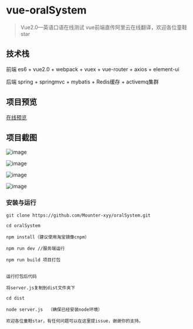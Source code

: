 # vue-oralSystem

> Vue2.0—英语口语在线测试
vue前端直传阿里云在线翻译，欢迎各位童鞋star 

## 技术栈

前端 es6 + vue2.0 + webpack + vuex + vue-router + axios + element-ui

后端 spring + springmvc + mybatis + Redis缓存 + activemq集群

## 项目预览
[在线预览](https://oral.dbztk.com)

## 项目截图

![image](https://github.com/vqlai/vue2-football/blob/master/static/1.jpg)

![image](https://github.com/vqlai/vue2-football/blob/master/static/2.jpg)

![image](https://github.com/vqlai/vue2-football/blob/master/static/3.jpg)

![image](https://github.com/vqlai/vue2-football/blob/master/static/4.jpg)

### 安装与运行

```
git clone https://github.com/Mounter-xyy/oralSystem.git

cd oralSystem

npm install（建议使用淘宝镜像cnpm）

npm run dev //服务端运行 

npm run build 项目打包 


运行打包后代码

将server.js复制到dist文件夹下 

cd dist

node server.js  （确保已经安装node环境）

欢迎各位童鞋star，有任何问题可以在这里提issue，谢谢你的支持。
